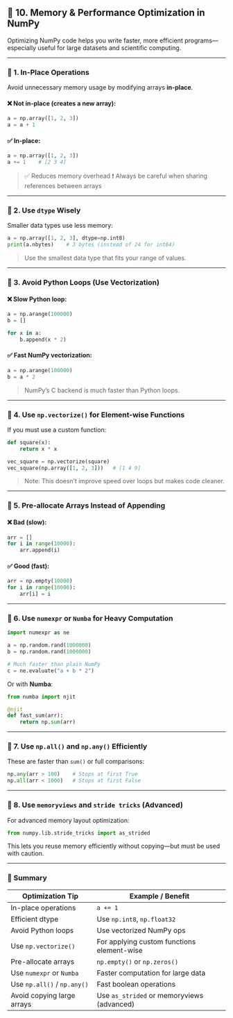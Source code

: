 ## 🔵 **10. Memory & Performance Optimization in NumPy**

Optimizing NumPy code helps you write faster, more efficient programs—especially useful for large datasets and scientific computing.

---

### 🔹 1. **In-Place Operations**

Avoid unnecessary memory usage by modifying arrays **in-place**.

#### ❌ Not in-place (creates a new array):

```python
a = np.array([1, 2, 3])
a = a + 1
```

#### ✅ In-place:

```python
a = np.array([1, 2, 3])
a += 1    # [2 3 4]
```

> ✅ Reduces memory overhead
> ❗ Always be careful when sharing references between arrays

---

### 🔹 2. **Use `dtype` Wisely**

Smaller data types use less memory:

```python
a = np.array([1, 2, 3], dtype=np.int8)
print(a.nbytes)    # 3 bytes (instead of 24 for int64)
```

> Use the smallest data type that fits your range of values.

---

### 🔹 3. **Avoid Python Loops (Use Vectorization)**

#### ❌ Slow Python loop:

```python
a = np.arange(100000)
b = []

for x in a:
    b.append(x * 2)
```

#### ✅ Fast NumPy vectorization:

```python
a = np.arange(100000)
b = a * 2
```

> NumPy’s C backend is much faster than Python loops.

---

### 🔹 4. **Use `np.vectorize()` for Element-wise Functions**

If you must use a custom function:

```python
def square(x):
    return x * x

vec_square = np.vectorize(square)
vec_square(np.array([1, 2, 3]))   # [1 4 9]
```

> Note: This doesn’t improve speed over loops but makes code cleaner.

---

### 🔹 5. **Pre-allocate Arrays Instead of Appending**

#### ❌ Bad (slow):

```python
arr = []
for i in range(10000):
    arr.append(i)
```

#### ✅ Good (fast):

```python
arr = np.empty(10000)
for i in range(10000):
    arr[i] = i
```

---

### 🔹 6. **Use `numexpr` or `Numba` for Heavy Computation**

```python
import numexpr as ne

a = np.random.rand(1000000)
b = np.random.rand(1000000)

# Much faster than plain NumPy
c = ne.evaluate("a + b * 2")
```

Or with **Numba**:

```python
from numba import njit

@njit
def fast_sum(arr):
    return np.sum(arr)
```

---

### 🔹 7. **Use `np.all()` and `np.any()` Efficiently**

These are faster than `sum()` or full comparisons:

```python
np.any(arr > 100)    # Stops at first True
np.all(arr < 1000)   # Stops at first False
```

---

### 🔹 8. **Use `memoryviews` and `stride tricks` (Advanced)**

For advanced memory layout optimization:

```python
from numpy.lib.stride_tricks import as_strided
```

This lets you reuse memory efficiently without copying—but must be used with caution.

---

### 📝 Summary

| Optimization Tip            | Example / Benefit                          |
| --------------------------- | ------------------------------------------ |
| In-place operations         | `a += 1`                                   |
| Efficient dtype             | Use `np.int8`, `np.float32`                |
| Avoid Python loops          | Use vectorized NumPy ops                   |
| Use `np.vectorize()`        | For applying custom functions element-wise |
| Pre-allocate arrays         | `np.empty()` or `np.zeros()`               |
| Use `numexpr` or `Numba`    | Faster computation for large data          |
| Use `np.all()` / `np.any()` | Fast boolean operations                    |
| Avoid copying large arrays  | Use `as_strided` or memoryviews (advanced) |
